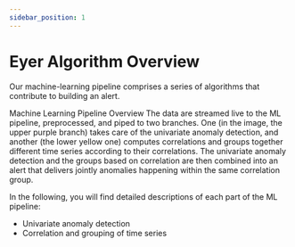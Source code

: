 ```yaml
---
sidebar_position: 1
---
```


# Eyer Algorithm Overview

Our machine-learning pipeline comprises a series of algorithms that contribute to building an alert.


Machine Learning Pipeline Overview
The data are streamed live to the ML pipeline, preprocessed, and piped to two branches. One (in the image, the upper purple branch) takes care of the univariate anomaly detection, and another (the lower yellow one) computes correlations and groups together different time series according to their correlations. The univariate anomaly detection and the groups based on correlation are then combined into an alert that delivers jointly anomalies happening within the same correlation group.

In the following, you will find detailed descriptions of each part of the ML pipeline:
- Univariate anomaly detection
- Correlation and grouping of time series

